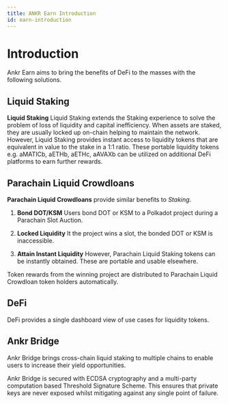 ```yaml
---
title: ANKR Earn Introduction
id: earn-introduction
---
```


# Introduction

Ankr Earn aims to bring the benefits of DeFi to the masses with the following solutions. 

## Liquid Staking

**Liquid Staking**
Liquid Staking extends the Staking experience to solve the problem of loss of liquidity and capital inefficiency. When assets are staked, they are usually locked up on-chain helping to maintain the network. However, Liquid Staking provides instant access to liquidity tokens that are equivalent in value to the stake in a 1:1 ratio. These portable liquidity tokens e.g. aMATICb, aETHb, aETHc, aAVAXb can be utilized on additional DeFi platforms to earn further rewards.

## Parachain Liquid Crowdloans
**Parachain Liquid Crowdloans** provide similar benefits to *Staking*. 

1. **Bond DOT/KSM**
Users bond DOT or KSM to a Polkadot project during a Parachain Slot Auction. 

2. **Locked Liquidity**
It the project wins a slot, the bonded DOT or KSM is inaccessible.

3. **Attain Instant Liquidity**
However, Parachain Liquid Staking tokens can be instantly obtained. These are portable and usable elsewhere. 

Token rewards from the winning project are distributed to Parachain Liquid Crowdloan token holders automatically. 

## DeFi

DeFi provides a single dashboard view of use cases for liquidity tokens.

## Ankr Bridge

Ankr Bridge brings cross-chain liquid staking to multiple chains to enable users to increase their yield opportunities.

Ankr Bridge is secured with ECDSA cryptography and a multi-party computation based Threshold Signature Scheme. This ensures that private keys are never exposed whilst mitigating against any single point of failure.